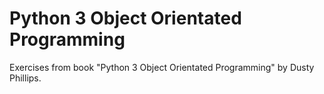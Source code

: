 # Python 3 Object Orientated Programming

Exercises from book "Python 3 Object Orientated Programming" by Dusty Phillips.
